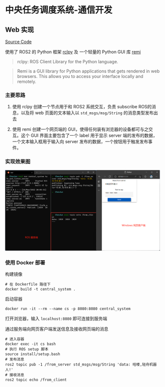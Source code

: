 # 中央任务调度系统-通信开发

## Web 实现

[Source Code](central_system/talk_and_listen_server.py)

使用了 ROS2 的 Python 框架 [rclpy](https://github.com/ros2/rclpy) 及 一个轻量的 Python GUI 库 [remi](https://github.com/rawpython/remi)

> rclpy: ROS Client Library for the Python language.

> Remi is a GUI library for Python applications that gets rendered in web browsers. This allows you to access your interface locally and remotely.

### 主要思路

1. 使用 rclpy 创建一个节点用于和 ROS2 系统交互，负责 subscribe ROS的消息，以及将 web 页面的文本输入以 `std_msgs/msg/String` 的消息类型发布出去

2. 使用 remi 创建一个网页端的 GUI，使得任何装有浏览器的设备都可与之交互。这个 GUI 界面主要包含了一个 label 用于显示 server 端的发布的数据，一个文本输入框用于输入向 server 发布的数据，一个按钮用于触发发布事件。

### 实现效果图

![web](docs/web.png)

### 使用 Docker 部署

构建镜像
```SHELL
# 在 Dockerfile 路径下
docker build -t central_system .
```

启动容器
```SHELL
docker run -it --rm --name cs -p 8080:8080 central_system
```

打开浏览器，输入 `localhost:8080` 即可连接到服务端

通过服务端向网页客户端发送信息及接收网页端的消息
```SHELL
# 进入容器
docker exec -it cs bash
# 执行 ROS setup 脚本
source install/setup.bash
# 发布消息
ros2 topic pub -1 /from_server std_msgs/msg/String 'data: 哈喽,轻舟机器人!'
# 接收消息
ros2 topic echo /from_client
```